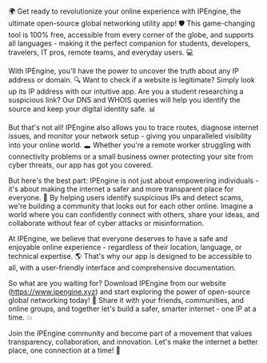 🌍 Get ready to revolutionize your online experience with IPEngine, the ultimate open-source global networking utility app! 🛡️ This game-changing tool is 100% free, accessible from every corner of the globe, and supports all languages - making it the perfect companion for students, developers, travelers, IT pros, remote teams, and everyday users. 💻

With IPEngine, you'll have the power to uncover the truth about any IP address or domain. 🔍 Want to check if a website is legitimate? Simply look up its IP address with our intuitive app. Are you a student researching a suspicious link? Our DNS and WHOIS queries will help you identify the source and keep your digital identity safe. 📊

But that's not all! IPEngine also allows you to trace routes, diagnose internet issues, and monitor your network setup - giving you unparalleled visibility into your online world. 🕳️ Whether you're a remote worker struggling with connectivity problems or a small business owner protecting your site from cyber threats, our app has got you covered.

But here's the best part: IPEngine is not just about empowering individuals - it's about making the internet a safer and more transparent place for everyone. 🌟 By helping users identify suspicious IPs and detect scams, we're building a community that looks out for each other online. Imagine a world where you can confidently connect with others, share your ideas, and collaborate without fear of cyber attacks or misinformation.

At IPEngine, we believe that everyone deserves to have a safe and enjoyable online experience - regardless of their location, language, or technical expertise. 🌎 That's why our app is designed to be accessible to all, with a user-friendly interface and comprehensive documentation.

So what are you waiting for? Download IPEngine from our website (https://www.ipengine.xyz) and start exploring the power of open-source global networking today! 🚀 Share it with your friends, communities, and online groups, and together let's build a safer, smarter internet - one IP at a time. 💥

Join the IPEngine community and become part of a movement that values transparency, collaboration, and innovation. Let's make the internet a better place, one connection at a time! 🌟